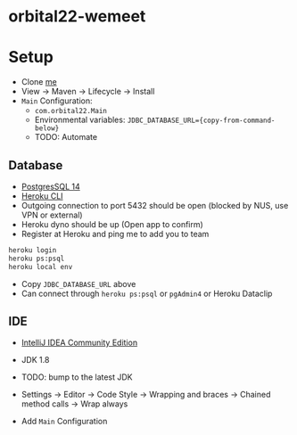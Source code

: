 # orbital22-wemeet

# Setup

- Clone [me](https://github.com/xumarcus/orbital22-wemeet)
- View &rarr; Maven &rarr; Lifecycle &rarr; Install
- `Main` Configuration:
  - `com.orbital22.Main`
  - Environmental variables: `JDBC_DATABASE_URL={copy-from-command-below}`
  - TODO: Automate

## Database
- [PostgresSQL 14](https://www.postgresql.org/download/)
- [Heroku CLI](https://devcenter.heroku.com/articles/heroku-cli#install-the-heroku-cli)
- Outgoing connection to port 5432 should be open (blocked by NUS, use VPN or external)
- Heroku dyno should be up (Open app to confirm)
- Register at Heroku and ping me to add you to team
```sh
heroku login
heroku ps:psql
heroku local env
```
- Copy `JDBC_DATABASE_URL` above
- Can connect through `heroku ps:psql` or `pgAdmin4` or Heroku Dataclip

## IDE
- [IntelliJ IDEA Community Edition](https://www.jetbrains.com/idea/download/) 
- JDK 1.8
- TODO: bump to the latest JDK
- Settings &rarr; Editor &rarr; Code Style &rarr; Wrapping and braces &rarr; Chained method calls &rarr; Wrap always

- Add `Main` Configuration
